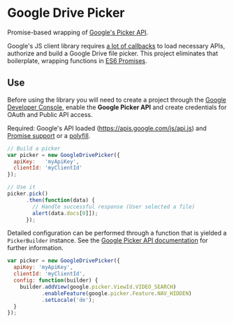 # Google Drive Picker

Promise-based wrapping of [Google's Picker API](docs).

Google's JS client library requires [a lot of callbacks](picker_hiworld) to load necessary APIs, authorize and build a Google Drive file picker. This project eliminates that boilerplate, wrapping functions in [ES6 Promises](promise).

## Use

Before using the library you will need to create a project through the [Google Developer Console](console), enable the **Google Picker API** and create credentials for OAuth and Public API access.

Required: Google's API loaded (https://apis.google.com/js/api.js) and [Promise support](caniuse_promise) or a [polyfill](polyfill).

```js
// Build a picker
var picker = new GoogleDrivePicker({
  apiKey:   'myApiKey',
  clientId: 'myClientId'
});

// Use it
picker.pick()
      .then(function(data) {
        // Handle successful response (User selected a file)
        alert(data.docs[0]]);
      });
```

Detailed configuration can be performed through a function that is yielded a `PickerBuilder` instance. See the [Google Picker API documentation](docs) for further information.

```js
var picker = new GoogleDrivePicker({
  apiKey: 'myApiKey',
  clientId: 'myClientId',
  config: function(builder) {
    builder.addView(google.picker.ViewId.VIDEO_SEARCH)
           .enableFeature(google.picker.Feature.NAV_HIDDEN)
           .setLocale('de');
  }
});
```

[docs]: https://developers.google.com/picker/docs/
[picker_hiworld]: https://developers.google.com/picker/docs/#hiworld
[console]: https://console.developers.google.com/
[promise]: https://developer.mozilla.org/en-US/docs/Web/JavaScript/Reference/Global_Objects/Promise
[caniuse_promise]: http://caniuse.com/#feat=promises
[polyfill]: https://github.com/getify/native-promise-only
